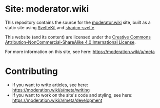 # Site: moderator.wiki

This repository contains the source for the [moderator.wiki](https://moderation.wiki) site, built as a static site
using [SvelteKit](https://kit.svelte.dev/) and [shadcn-svelte](https://www.shadcn-svelte.com/).

This website (and its content) are licensed under the
[Creative Commons Attribution-NonCommercial-ShareAlike 4.0 International License](https://creativecommons.org/licenses/by-nc-sa/4.0/deed.en).

For more information on this site, see here: https://moderation.wiki/a/meta

# Contributing

- If you want to write articles, see here: https://moderation.wiki/a/meta/writing
- If you want to work on the site's code and styling, see here: https://moderation.wiki/a/meta/development
